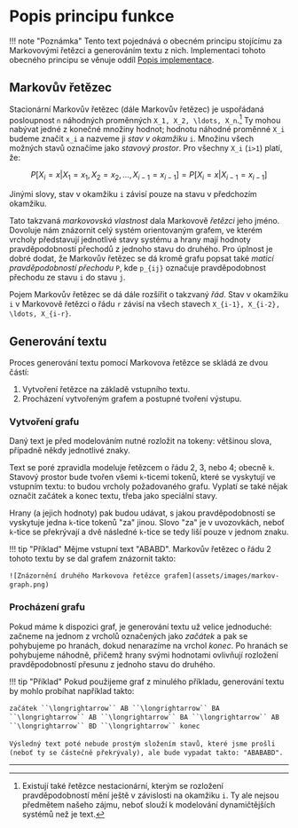 # Popis principu funkce

!!! note "Poznámka"
    Tento text pojednává o obecném principu stojícímu za Markovovými řetězci a generováním textu z nich. Implementaci tohoto obecného principu se věnuje oddíl [Popis implementace](@ref).

## Markovův řetězec

Stacionární Markovův řetězec (dále Markovův řetězec) je uspořádaná posloupnost ``n`` náhodných proměnných ``X_1, X_2, \ldots, X_n``.[^1] Ty mohou nabývat jedné z konečné množiny hodnot; hodnotu náhodné proměnné ``X_i`` budeme značit ``x_i`` a nazveme ji *stav v okamžiku* ``i``. Množinu všech možných stavů označíme jako *stavový prostor*. Pro všechny ``X_i`` (``i>1``) platí, že:

```math
P\left[X_{i} = x \vert X_1=x_1, X_2=x_2, \ldots, X_{i-1} = x_{i-1}\right] = P\left[X_{i} = x \vert X_{i-1} = x_{i-1}\right]
```

Jinými slovy, stav v okamžiku ``i`` závisí pouze na stavu v předchozím okamžiku.

Tato takzvaná *markovovská vlastnost* dala Markovově *řetězci* jeho jméno. Dovoluje nám znázornit celý systém orientovaným grafem, ve kterém vrcholy představují jednotlivé stavy systému a hrany mají hodnoty pravděpodobností přechodů z jednoho stavu do druhého. Pro úplnost je dobré dodat, že Markovův řetězec se dá kromě grafu popsat také *maticí pravděpodobností přechodu* ``P``, kde ``p_{ij}`` označuje pravděpodobnost přechodu ze stavu ``i`` do stavu ``j``.

Pojem Markovův řetězec se dá dále rozšířit o takzvaný *řád*. Stav v okamžiku ``i`` v Markovově řetězci o řádu ``r`` závisí na všech stavech ``X_{i-1}, X_{i-2}, \ldots, X_{i-r}``.

## Generování textu

Proces generování textu pomocí Markovova řetězce se skládá ze dvou částí:
1. Vytvoření řetězce na základě vstupního textu.
2. Procházení vytvořeným grafem a postupné tvoření výstupu.

### Vytvoření grafu
Daný text je před modelováním nutné rozložit na tokeny: většinou slova, případně někdy jednotlivé znaky.

Text se poré zpravidla modeluje řetězcem o řádu 2, 3, nebo 4; obecně ``k``. Stavový prostor bude tvořen všemi ``k``-ticemi tokenů, které se vyskytují ve vstupním textu: to budou vrcholy požadovaného grafu. Vyplatí se také nějak označit začátek a konec textu, třeba jako speciální stavy.

Hrany (a jejich hodnoty) pak budou udávat, s jakou pravděpodobností se vyskytuje jedna ``k``-tice tokenů "za" jinou. Slovo "za" je v uvozovkách, neboť ``k``-tice se překrývají a dvě následné ``k``-tice se tedy liší pouze v jednom znaku.

!!! tip "Příklad"
    Mějme vstupní text "ABABD". Markovův řetězec o řádu 2 tohoto textu by se dal grafem znázornit takto:

    ![Znázornění druhého Markovova řetězce grafem](assets/images/markov-graph.png)

### Procházení grafu
Pokud máme k dispozici graf, je generování textu už velice jednoduché: začneme na jednom z vrcholů označených jako *začátek* a pak se pohybujeme po hranách, dokud nenarazíme na vrchol *konec*. Po hranách se pohybujeme náhodně, přičemž hrany svými hodnotami ovlivňují rozložení pravděpodobností přesunu z jednoho stavu do druhého.

!!! tip "Příklad"
    Pokud použijeme graf z minulého příkladu, generování textu by mohlo probíhat například takto:

    začátek ``\longrightarrow`` AB ``\longrightarrow`` BA ``\longrightarrow`` AB ``\longrightarrow`` BA ``\longrightarrow`` AB ``\longrightarrow`` BD ``\longrightarrow`` konec

    Výsledný text poté nebude prostým složením stavů, které jsme prošli (neboť ty se částečně překrývaly), ale bude vypadat takto: "ABABABD".


----
[^1]: Existují také řetězce nestacionární, kterým se rozložení pravděpodobností mění ještě v závislosti na okamžiku ``i``. Ty ale nejsou předmětem našeho zájmu, neboť slouží k modelování dynamičtějších systémů než je text.
